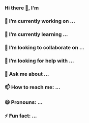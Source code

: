 ### Hi there 👋, I'm 


### 🔭 I’m currently working on ...
### 🌱 I’m currently learning ...
### 👯 I’m looking to collaborate on ...
### 🤔 I’m looking for help with ...
### 💬 Ask me about ...
### 📫 How to reach me: ...
### 😄 Pronouns: ...
### ⚡ Fun fact: ...


<!--
**jfreese816/jfreese816** is a ✨ _special_ ✨ repository because its `README.md` (this file) appears on your GitHub profile.

Here are some ideas to get you started:


-->
